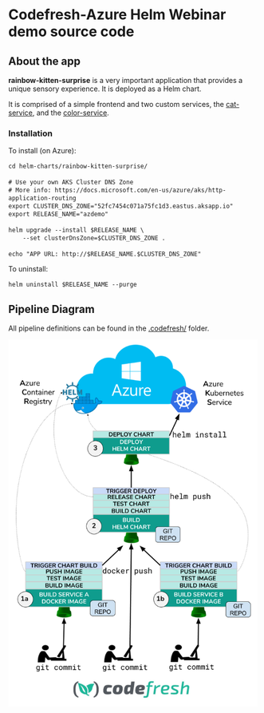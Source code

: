 # Codefresh-Azure Helm Webinar demo source code

## About the app

**rainbow-kitten-surprise** is a very important application
that provides a unique sensory experience.
It is deployed as a Helm chart.

It is comprised of a simple frontend and two custom services,
the [cat-service](services/cat-service),
and the [color-service](services/color-service).

### Installation

To install (on Azure):

```
cd helm-charts/rainbow-kitten-surprise/

# Use your own AKS Cluster DNS Zone
# More info: https://docs.microsoft.com/en-us/azure/aks/http-application-routing
export CLUSTER_DNS_ZONE="52fc7454c071a75fc1d3.eastus.aksapp.io"
export RELEASE_NAME="azdemo"

helm upgrade --install $RELEASE_NAME \
    --set clusterDnsZone=$CLUSTER_DNS_ZONE .

echo "APP URL: http://$RELEASE_NAME.$CLUSTER_DNS_ZONE"
```

To uninstall:

```
helm uninstall $RELEASE_NAME --purge
```

## Pipeline Diagram

All pipeline definitions can be found in the [.codefresh/](.codefresh/) folder.

<img width="500px" src="Azure_Codefresh.png"/>

 
